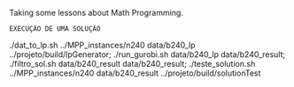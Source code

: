 Taking some lessons about Math Programming.

	EXECUÇÃO DE UMA SOLUÇÃO
./dat_to_lp.sh ../MPP_instances/n240 data/b240_lp ../projeto/build/lpGenerator; 
./run_gurobi.sh data/b240_lp data/b240_result; 
./filtro_sol.sh data/b240_result data/b240_result; 
./teste_solution.sh ../MPP_instances/n240 data/b240_result ../projeto/build/solutionTest

